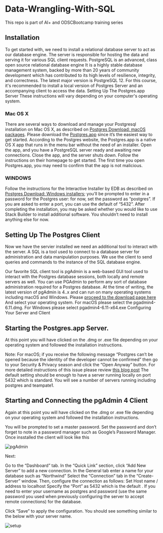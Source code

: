 # Data-Wrangling-With-SQL
This repo is part of AI+ and ODSCBootcamp training series

## Installation

To get started with, we need to install a relational database server to act as our database engine. The server is responsible for hosting the data and serving it for various SQL client requests.
PostgreSQL is an advanced, class open source relational database engine It is a highly stable database management system, backed by more than 20 years of community development which has contributed to its high levels of resilience, integrity, and correctness. The latest major version is PostgreSQL 12.
For this course, it's recommended to install a local version of Postgres Server and an accompanying client to access the data. 
Setting Up The Postgres.app Server
These instructions will vary depending on your computer's operating system.

### Mac OS X
There are several ways to download and manage your Postgresql installation on Mac OS X, as described on [Postgres Download: macOS packages](https://www.postgresql.org/download/macosx).
Please download the [Postgres.app](https://postgresapp.com) since it’s the easiest way to get started. According to the Postgres website, the Postgres.app is a native OS X app that runs in the menu bar without the need of an installer. Open the app, and you have a PostgreSQL server ready and awaiting new connections. Close the app, and the server shuts down.
Follow the instructions on their homepage to get started.
The first time you open Postgres.app, you may need to confirm that the app is not malicious.

### WINDOWS
Follow the instructions for the Interactive Installer by EDB as described on [Postgres Download: Windows installers](https://www.postgresql.org/download/windows); you’ll be prompted to enter in a password for the Postgres user: for now, set the password as “postgres”. If you are asked to enter a port, you can use the default of “5432”.
After completing the installation, you may be asked whether you would like to use Stack Builder to install additional software. You shouldn’t need to install anything else for now.

## Setting Up The Postgres Client
Now we have the servier installed we need an additional tool to interact with the server. A SQL is a tool used to connect to a database server for administration and data manipulation purposes. We use the client to send queries and commands to the instance of the SQL database engine.

Our favorite SQL client tool is pgAdmin is a web-based GUI tool used to interact with the Postgres database sessions, both locally and remote servers as well. You can use PGAdmin to perform any sort of database administration required for a Postgres database.
At the time of writing, the latest version of pgAdmin is 4..x  and can run on many operating systems including macOS and Windows. Please [proceed to the download page here](https://www.pgadmin.org/download)
And select your operating system. For macOS please select the pgadmin4-6.11.dmg. For Windows please select pgadmin4-6.11-x64.exe
Configuring Your Server and Client

## Starting the Postgres.app Server.

At this point you will have clicked on the .dmg or .exe file depending on your operating system and followed the installation instructions. 

Note: For macOS; if you receive the following message “Postgres can’t be opened because the identity of the developer cannot be confirmed” then go to your Security & Privacy season and click the “Open Anyway” button. For more detailed instructions of this issue please review [this blog post](https://www.flyingbee.com/support/archives/281.html)
The default setting should be enough to have a server running locally on port 5432 which is standard. You will see a number of servers running including postgres and teampate1.

## Starting and Connecting the pgAdmin 4 Client

Again at this point you will have clicked on the .dmg or .exe file depending on your operating system and followed the installation instructions. 

You will be prompted to set a master password. Set the password and don’t forget to note in a password manager such as Google’s Password Manager. Once insstalled the client will look like this

![pgAdmin](https://user-images.githubusercontent.com/56746706/180902285-028e5a60-b2ba-4514-8317-68684f69d25c.png)

Next:

Go to the “Dashboard” tab. In the “Quick Link” section, click “Add New Server” to add a new connection.
In the General tab enter a name for your  database such as “Northwind”
Select the “Connection” tab in the “Create-Server” window.
Then, configure the connection as follows:
Set Host name / address to localhost
Specify the “Port” as 5432 which is the default
.
If you need to enter your username as postgres and password (use the same password you used when previously configuring the server to accept remote connections) for the database.

Click “Save” to apply the configuration. You should see something similar to the below with your server name.


![setup](https://user-images.githubusercontent.com/56746706/180902754-1be83310-a2bf-4288-a97a-3d5fb840db74.png)



